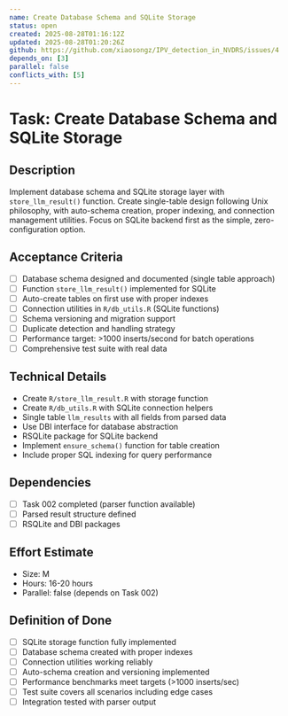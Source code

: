```yaml
---
name: Create Database Schema and SQLite Storage
status: open
created: 2025-08-28T01:16:12Z
updated: 2025-08-28T01:20:26Z
github: https://github.com/xiaosongz/IPV_detection_in_NVDRS/issues/4
depends_on: [3]
parallel: false
conflicts_with: [5]
---
```


# Task: Create Database Schema and SQLite Storage

## Description
Implement database schema and SQLite storage layer with `store_llm_result()` function. Create single-table design following Unix philosophy, with auto-schema creation, proper indexing, and connection management utilities. Focus on SQLite backend first as the simple, zero-configuration option.

## Acceptance Criteria
- [ ] Database schema designed and documented (single table approach)
- [ ] Function `store_llm_result()` implemented for SQLite
- [ ] Auto-create tables on first use with proper indexes  
- [ ] Connection utilities in `R/db_utils.R` (SQLite functions)
- [ ] Schema versioning and migration support
- [ ] Duplicate detection and handling strategy
- [ ] Performance target: >1000 inserts/second for batch operations
- [ ] Comprehensive test suite with real data

## Technical Details
- Create `R/store_llm_result.R` with storage function
- Create `R/db_utils.R` with SQLite connection helpers
- Single table `llm_results` with all fields from parsed data
- Use DBI interface for database abstraction
- RSQLite package for SQLite backend
- Implement `ensure_schema()` function for table creation
- Include proper SQL indexing for query performance

## Dependencies
- [ ] Task 002 completed (parser function available)
- [ ] Parsed result structure defined
- [ ] RSQLite and DBI packages

## Effort Estimate
- Size: M
- Hours: 16-20 hours  
- Parallel: false (depends on Task 002)

## Definition of Done
- [ ] SQLite storage function fully implemented
- [ ] Database schema created with proper indexes
- [ ] Connection utilities working reliably
- [ ] Auto-schema creation and versioning implemented
- [ ] Performance benchmarks meet targets (>1000 inserts/sec)
- [ ] Test suite covers all scenarios including edge cases
- [ ] Integration tested with parser output
